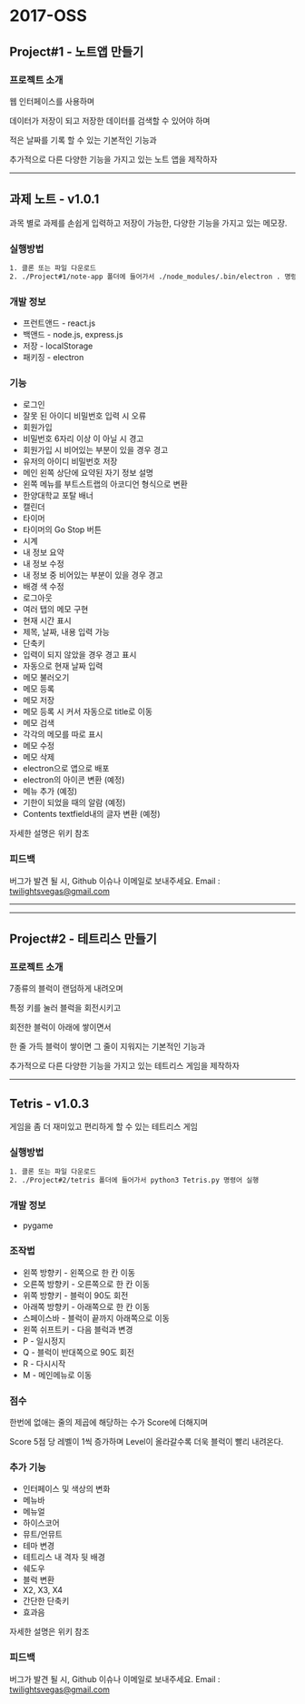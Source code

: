 # **2017-OSS**

## Project#1 - 노트앱 만들기

### 프로젝트 소개
웹 인터페이스를 사용하며

데이터가 저장이 되고 저장한 데이터를 검색할 수 있어야 하며

적은 날짜를 기록 할 수 있는 기본적인 기능과

추가적으로 다른 다양한 기능을 가지고 있는 노트 앱을 제작하자

-------------------------
## 과제 노트 - v1.0.1
과목 별로 과제를 손쉽게 입력하고 저장이 가능한, 다양한 기능을 가지고 있는 메모장.

### 실행방법
```sh
1. 클론 또는 파일 다운로드
2. ./Project#1/note-app 폴더에 들어가서 ./node_modules/.bin/electron . 명령어 실행
```

### 개발 정보
* 프런트앤드 - react.js
* 백앤드 - node.js, express.js
* 저장 - localStorage
* 패키징 - electron


### 기능

* 로그인
* 잘못 된 아이디 비밀번호 입력 시 오류
* 회원가입
* 비밀번호 6자리 이상 이 아닐 시 경고
* 회원가입 시 비어있는 부분이 있을 경우 경고
* 유저의 아이디 비밀번호 저장
* 메인 왼쪽 상단에 요약된 자기 정보 설명
* 왼쪽 메뉴를 부트스트랩의 아코디언 형식으로 변환
* 한양대학교 포탈 배너
* 캘린더
* 타이머
* 타이머의 Go Stop 버튼
* 시계
* 내 정보 요약
* 내 정보 수정
* 내 정보 중 비어있는 부분이 있을 경우 경고
* 배경 색 수정
* 로그아웃
* 여러 탭의 메모 구현
* 현재 시간 표시
* 제목, 날짜, 내용 입력 가능
* 단축키
* 입력이 되지 않았을 경우 경고 표시
* 자동으로 현재 날짜 입력
* 메모 불러오기
* 메모 등록
* 메모 저장
* 메모 등록 시 커서 자동으로 title로 이동
* 메모 검색
* 각각의 메모를 따로 표시
* 메모 수정
* 메모 삭제
* electron으로 앱으로 배포
* electron의 아이콘 변환 (예정)
* 메뉴 추가 (예정)
* 기한이 되었을 때의 알람 (예정)
* Contents textfield내의 글자 변환 (예정)

자세한 설명은 위키 참조

### 피드백

버그가 발견 될 시, Github 이슈나 이메일로 보내주세요. Email : twilightsvegas@gmail.com

-------------------------
-------------------------

## Project#2 - 테트리스 만들기

### 프로젝트 소개
7종류의 블럭이 랜덤하게 내려오며

특정 키를 눌러 블럭을 회전시키고

회전한 블럭이 아래에 쌓이면서

한 줄 가득 블럭이 쌓이면 그 줄이 지워지는 기본적인 기능과

추가적으로 다른 다양한 기능을 가지고 있는 테트리스 게임을 제작하자

-------------------------
## Tetris - v1.0.3
게임을 좀 더 재미있고 편리하게 할 수 있는 테트리스 게임

### 실행방법
```sh
1. 클론 또는 파일 다운로드
2. ./Project#2/tetris 폴더에 들어가서 python3 Tetris.py 명령어 실행
```

### 개발 정보
* pygame

### 조작법
* 왼쪽 방향키 - 왼쪽으로 한 칸 이동
* 오른쪽 방향키 - 오른쪽으로 한 칸 이동
* 위쪽 방향키 - 블럭이 90도 회전
* 아래쪽 방향키 - 아래쪽으로 한 칸 이동
* 스페이스바 - 블럭이 끝까지 아래쪽으로 이동
* 왼쪽 쉬프트키 - 다음 블럭과 변경
* P - 일시정지
* Q - 블럭이 반대쪽으로 90도 회전
* R - 다시시작
* M - 메인메뉴로 이동

### 점수
한번에 없애는 줄의 제곱에 해당하는 수가 Score에 더해지며

Score 5점 당 레벨이 1씩 증가하며 Level이 올라갈수록 더욱 블럭이 빨리 내려온다.

### 추가 기능
* 인터페이스 및 색상의 변화
* 메뉴바
* 메뉴얼
* 하이스코어
* 뮤트/언뮤트
* 테마 변경
* 테트리스 내 격자 뒷 배경
* 쉐도우
* 블럭 변환
* X2, X3, X4
* 간단한 단축키
* 효과음

자세한 설명은 위키 참조


### 피드백

버그가 발견 될 시, Github 이슈나 이메일로 보내주세요. Email : twilightsvegas@gmail.com
